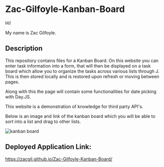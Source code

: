 # Zac-Gilfoyle-Kanban-Board
Hi!

My name is Zac Gilfoyle.

## Description
This repository contains files for a Kanban Board. On this website you can enter task information into a form, that will then be displayed on a task board which allow you to organize the tasks across various lists through J.
This is then stored locally and is restored upon refresh or moving between pages. 

Along with this the page will contain some functionalities for date picking with Day.JS.

This website is a demonstration of knowledge for third party API's.

Below is an image and link of the kanban board which you will be able to sort into a list and drag to other lists.

![kanban board](https://github.com/ZACGIL/Zac-Gilfoyle-Kanban-Board/assets/30303489/2120e28a-ba17-4f73-8ab4-ee3f757dc3a1)

## Deployed Application Link:
https://zacgil.github.io/Zac-Gilfoyle-Kanban-Board/

